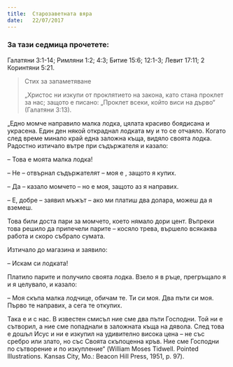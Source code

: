 ```yaml
---
title:  Старозаветната вяра
date:   22/07/2017
---
```


### За тази седмица прочетете:
Галатяни 3:1-14; Римляни 1:2; 4:3; Битие 15:6; 12:1-3; Левит 17:11; 2 Коринтяни 5:21.

> <p>Стих за запаметяване</p>
> „Христос ни изкупи от проклятието на закона, като стана проклет за нас; защото е писано: „Проклет всеки, който виси на дърво“ (Галатяни 3:13).

„Едно момче направило малка лодка, цялата красиво боядисана и украсена. Един ден някой откраднал лодката му и то се отчаяло. Когато след време минало край една заложна къща, видяло своята лодка. Радостно изтичало вътре при съдържателя и казало:

– Това е моята малка лодка!

– Не – отвърнал съдържателят – моя е , защото я купих.

– Да – казало момчето – но е моя, защото аз я направих.

– Е, добре – заявил мъжът – ако ми платиш два долара, можеш да я вземеш.

Това били доста пари за момчето, което нямало дори цент. Въпреки това решило да припечели парите – косяло трева, вършело всякаква работа и скоро събрало сумата.

Изтичало до магазина и заявило:

– Искам си лодката!

Платило парите и получило своята лодка. Взело я в ръце, прегръщало я и я целувало, и казало:

– Моя скъпа малка лодчице, обичам те. Ти си моя. Два пъти си моя. Първо те направих, а сега те откупих.

Така е и с нас. В известен смисъл ние сме два пъти Господни. Той ни е сътворил, а ние сме попаднали в заложната къща на дявола. След това е дошъл Исус и ни е изкупил на удивително висока цена – не със сребро или злато, но със Своята скъпоценна кръв. Ние сме Господни по сътворение и по изкупление“ (William Moses Tidwell. Pointed Illustrations. Kansas City, Mo.: Beacon Hill Press, 1951, p. 97).